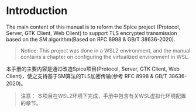 # Introduction

The main content of this manual is to reform the Spice project (Protocol, Server, GTK Client, Web Client) to support TLS encrypted transmission based on the SM algorithm(Based on RFC 8998 & GB/T 38636-2020).

>Notice:
This project was done in a WSL2 environment, and the manual contains a chapter on configuring the virtualized environment in WSL.

本手册的主要内容是通过改造Spice项目(Protocol, Server, GTK Client, Web Client)，使之支持基于SM算法的TLS加密传输(参考 RFC 8998 & GB/T 38636-2020)。
> 注意：
本项目在WSL2环境下完成，手册中包含有关WSL虚拟化环境配置的章节。
